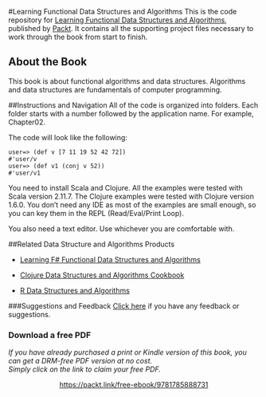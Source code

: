 


#Learning Functional Data Structures and Algorithms
This is the code repository for [Learning Functional Data Structures and Algorithms](https://www.packtpub.com/application-development/learning-functional-data-structures-and-algorithms?utm_source=github&utm_medium=repository&utm_campaign=9781785888731), published by [Packt](https://www.packtpub.com/?utm_source=github). It contains all the supporting project files necessary to work through the book from start to finish.
## About the Book
This book is about functional algorithms and data structures. Algorithms and data structures are fundamentals of computer programming.

##Instructions and Navigation
All of the code is organized into folders. Each folder starts with a number followed by the application name. For example, Chapter02.



The code will look like the following:
```
user=> (def v [7 11 19 52 42 72]) 
#'user/v 
user=> (def v1 (conj v 52)) 
#'user/v1 
```

You need to install Scala and Clojure. All the examples were tested with Scala version 2.11.7.  The Clojure examples were tested with Clojure version 1.6.0. You don’t need any IDE as most of the examples are small enough, so you can key them in the REPL (Read/Eval/Print Loop).

You also need a text editor. Use whichever you are comfortable with.

##Related Data Structure and Algorithms Products
* [Learning F# Functional Data Structures and Algorithms](https://www.packtpub.com/application-development/learning-f-functional-data-structures-and-algorithms?utm_source=github&utm_medium=repository&utm_campaign=9781783558476)

* [Clojure Data Structures and Algorithms Cookbook](https://www.packtpub.com/application-development/clojure-data-structures-and-algorithms-cookbook?utm_source=github&utm_medium=repository&utm_campaign=9781785281457)

* [R Data Structures and Algorithms](https://www.packtpub.com/application-development/r-data-structures-and-algorithms?utm_source=github&utm_medium=repository&utm_campaign=9781786465153)

###Suggestions and Feedback
[Click here](https://docs.google.com/forms/d/e/1FAIpQLSe5qwunkGf6PUvzPirPDtuy1Du5Rlzew23UBp2S-P3wB-GcwQ/viewform) if you have any feedback or suggestions.
### Download a free PDF

 <i>If you have already purchased a print or Kindle version of this book, you can get a DRM-free PDF version at no cost.<br>Simply click on the link to claim your free PDF.</i>
<p align="center"> <a href="https://packt.link/free-ebook/9781785888731">https://packt.link/free-ebook/9781785888731 </a> </p>